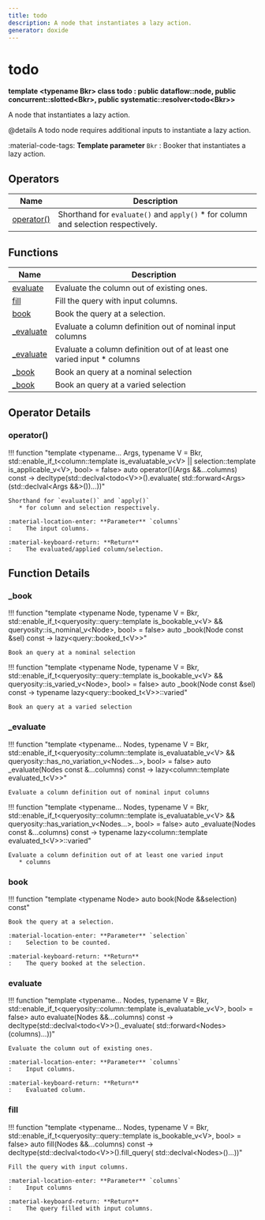 ```yaml
---
title: todo
description: A node that instantiates a lazy action.
generator: doxide
---
```



# todo

**template &lt;typename Bkr&gt; class todo : public dataflow::node, public concurrent::slotted&lt;Bkr&gt;, public systematic::resolver&lt;todo&lt;Bkr&gt;&gt;**



A node that instantiates a lazy action.

@details A todo node requires additional inputs to instantiate a lazy
action.

:material-code-tags: **Template parameter** `Bkr`
:    Booker that instantiates a lazy action.
    


## Operators

| Name | Description |
| ---- | ----------- |
| [operator()](#operator_u0028_u0029) | Shorthand for `evaluate()` and `apply()` * for column and selection respectively. |

## Functions

| Name | Description |
| ---- | ----------- |
| [evaluate](#evaluate) | Evaluate the column out of existing ones. |
| [fill](#fill) | Fill the query with input columns. |
| [book](#book) | Book the query at a selection. |
| [_evaluate](#_evaluate) | Evaluate a column definition out of nominal input columns  |
| [_evaluate](#_evaluate) | Evaluate a column definition out of at least one varied input * columns  |
| [_book](#_book) | Book an query at a nominal selection  |
| [_book](#_book) | Book an query at a varied selection  |

## Operator Details

### operator()<a name="operator_u0028_u0029"></a>

!!! function "template &lt;typename... Args, typename V = Bkr, std::enable_if_t&lt;column::template is_evaluatable_v&lt;V&gt; || selection::template is_applicable_v&lt;V&gt;, bool&gt; = false&gt; auto operator()(Args &amp;&amp;...columns) const -&gt; decltype(std::declval&lt;todo&lt;V&gt;&gt;().evaluate( std::forward&lt;Args&gt;(std::declval&lt;Args &amp;&amp;&gt;())...))"

    
    
    Shorthand for `evaluate()` and `apply()`
       * for column and selection respectively.
    
    :material-location-enter: **Parameter** `columns`
    :    The input columns.
    
    :material-keyboard-return: **Return**
    :    The evaluated/applied column/selection.
    
    

## Function Details

### _book<a name="_book"></a>
!!! function "template &lt;typename Node, typename V = Bkr, std::enable_if_t&lt;queryosity::query::template is_bookable_v&lt;V&gt; &amp;&amp; queryosity::is_nominal_v&lt;Node&gt;, bool&gt; = false&gt; auto _book(Node const &amp;sel) const -&gt; lazy&lt;query::booked_t&lt;V&gt;&gt;"

    
    
    Book an query at a nominal selection
       
    
    
    

!!! function "template &lt;typename Node, typename V = Bkr, std::enable_if_t&lt;queryosity::query::template is_bookable_v&lt;V&gt; &amp;&amp; queryosity::is_varied_v&lt;Node&gt;, bool&gt; = false&gt; auto _book(Node const &amp;sel) const -&gt; typename lazy&lt;query::booked_t&lt;V&gt;&gt;::varied"

    
    
    Book an query at a varied selection
       
    
    
    

### _evaluate<a name="_evaluate"></a>
!!! function "template &lt;typename... Nodes, typename V = Bkr, std::enable_if_t&lt;queryosity::column::template is_evaluatable_v&lt;V&gt; &amp;&amp; queryosity::has_no_variation_v&lt;Nodes...&gt;, bool&gt; = false&gt; auto _evaluate(Nodes const &amp;...columns) const -&gt; lazy&lt;column::template evaluated_t&lt;V&gt;&gt;"

    
    
    Evaluate a column definition out of nominal input columns
       
    
    
    

!!! function "template &lt;typename... Nodes, typename V = Bkr, std::enable_if_t&lt;queryosity::column::template is_evaluatable_v&lt;V&gt; &amp;&amp; queryosity::has_variation_v&lt;Nodes...&gt;, bool&gt; = false&gt; auto _evaluate(Nodes const &amp;...columns) const -&gt; typename lazy&lt;column::template evaluated_t&lt;V&gt;&gt;::varied"

    
    
    Evaluate a column definition out of at least one varied input
       * columns
       
    
    
    

### book<a name="book"></a>
!!! function "template &lt;typename Node&gt; auto book(Node &amp;&amp;selection) const"

    
    
    Book the query at a selection.
    
    :material-location-enter: **Parameter** `selection`
    :    Selection to be counted.
    
    :material-keyboard-return: **Return**
    :    The query booked at the selection.
    
    

### evaluate<a name="evaluate"></a>
!!! function "template &lt;typename... Nodes, typename V = Bkr, std::enable_if_t&lt;queryosity::column::template is_evaluatable_v&lt;V&gt;, bool&gt; = false&gt; auto evaluate(Nodes &amp;&amp;...columns) const -&gt; decltype(std::declval&lt;todo&lt;V&gt;&gt;()._evaluate( std::forward&lt;Nodes&gt;(columns)...))"

    
    
    Evaluate the column out of existing ones.
    
    :material-location-enter: **Parameter** `columns`
    :    Input columns.
    
    :material-keyboard-return: **Return**
    :    Evaluated column.
    
    

### fill<a name="fill"></a>
!!! function "template &lt;typename... Nodes, typename V = Bkr, std::enable_if_t&lt;queryosity::query::template is_bookable_v&lt;V&gt;, bool&gt; = false&gt; auto fill(Nodes &amp;&amp;...columns) const -&gt; decltype(std::declval&lt;todo&lt;V&gt;&gt;().fill_query( std::declval&lt;Nodes&gt;()...))"

    
    
    Fill the query with input columns.
    
    :material-location-enter: **Parameter** `columns`
    :    Input columns
    
    :material-keyboard-return: **Return**
    :    The query filled with input columns.
    
    

